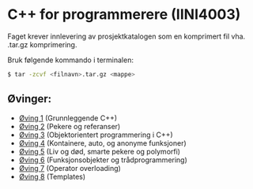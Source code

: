 # C++ for programmerere (IINI4003)
Faget krever innlevering av prosjektkatalogen som en komprimert fil vha. .tar.gz
komprimering.

Bruk følgende kommando i terminalen:
```bash
$ tar -zcvf <filnavn>.tar.gz <mappe>
```

## Øvinger:
* [Øving 1](ov1) (Grunnleggende C++)
* [Øving 2](ov2) (Pekere og referanser)
* [Øving 3](ov3) (Objektorientert programmering i C++)
* [Øving 4](ov4) (Kontainere, auto, og anonyme funksjoner)
* [Øving 5](ov5) (Liv og død, smarte pekere og polymorfi)
* [Øving 6](ov6) (Funksjonsobjekter og trådprogrammering)
* [Øving 7](ov7) (Operator overloading)
* [Øving 8](ov8) (Templates)
